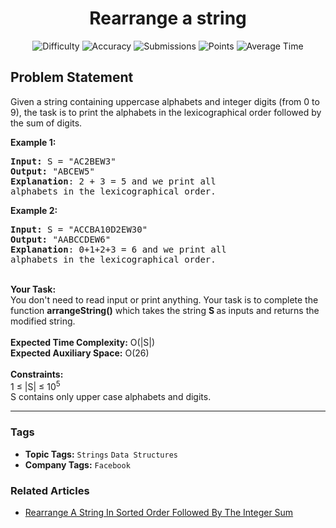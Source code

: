 <h1 align="center">Rearrange a string</h1>

<p align="center">
  <img alt="Difficulty" title="Difficulty" src="https://custom-icon-badges.demolab.com/badge/Difficulty: Easy-1F222E?style=for-the-badge&logoColor=white&logo=fire"/>
  <img alt="Accuracy" title="Accuracy" src="https://custom-icon-badges.demolab.com/badge/Accuracy: 59.54%25-1F222E?style=for-the-badge&logoColor=white&logo=target"/>
  <img alt="Submissions" title="Submissions" src="https://custom-icon-badges.demolab.com/badge/Submissions: 21K+-1F222E?style=for-the-badge&logoColor=white&logo=repo"/>
  <img alt="Points" title="Points" src="https://custom-icon-badges.demolab.com/badge/Points: 2-1F222E?style=for-the-badge&logoColor=white&logo=award"/>
  <img alt="Average Time" title="Average Time" src="https://custom-icon-badges.demolab.com/badge/Average%20Time: N/A-1F222E?style=for-the-badge&logoColor=white&logo=clock"/>
</p>

## Problem Statement

Given a string containing uppercase alphabets and integer digits (from 0 to 9), the task is to print the alphabets in the lexicographical order followed by the sum of digits.

<b>Example 1:</b>

<pre><b>Input:</b> S = "AC2BEW3"
<b>Output:</b> "ABCEW5"
<b>Explanation</b>: 2 + 3 = 5 and we print all
alphabets in the lexicographical order. 
</pre>

<b>Example 2:</b>

<pre><b>Input:</b> S = "ACCBA10D2EW30"
<b>Output:</b> "AABCCDEW6"
<b>Explanation</b>: 0+1+2+3 = 6 and we print all
alphabets in the lexicographical order. </pre>

<br>
<b>Your Task:  </b><br>
You don't need to read input or print anything. Your task is to complete the function <b>arrangeString()</b> which takes the string <b>S </b>as inputs and returns the modified string.<br>
<br>
<b>Expected Time Complexity:</b> O(|S|)<br>
<b>Expected Auxiliary Space:</b> O(26)<br>
<br>
<b>Constraints:</b><br>
1 ≤ |S| ≤ 10<sup>5</sup><br>
S contains only upper case alphabets and digits.


<hr>

### Tags
- **Topic Tags:** `Strings` `Data Structures`
- **Company Tags:** `Facebook`

### Related Articles
- [Rearrange A String In Sorted Order Followed By The Integer Sum](https://www.geeksforgeeks.org/rearrange-a-string-in-sorted-order-followed-by-the-integer-sum/)
